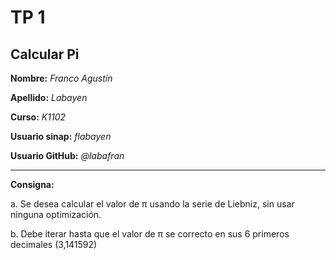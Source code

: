 # TP 1
## Calcular Pi
**Nombre:** _Franco Agustín_

**Apellido:** _Labayen_

**Curso:** _K1102_

**Usuario sinap:** _flabayen_

**Usuario GitHub:** _@labafran_

-------------------------------------------------------------------------------------------
**Consigna:**

a. Se desea calcular el valor de π usando la serie de Liebniz, sin usar ninguna optimización.

b. Debe iterar hasta que el valor de π se correcto en sus 6 primeros decimales (3,141592)
